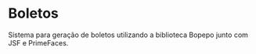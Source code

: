 # Boletos
Sistema para geração de boletos utilizando a biblioteca Bopepo junto com JSF e PrimeFaces.
